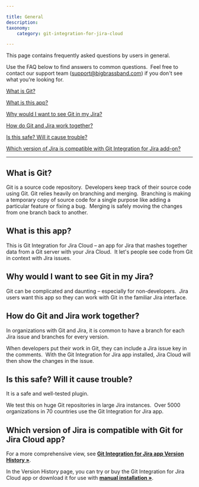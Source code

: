 ```yaml
---

title: General
description:
taxonomy:
    category: git-integration-for-jira-cloud

---
```

This page contains frequently asked questions by users in general.

Use the FAQ below to find answers to common questions.  Feel free to contact our support team ([support@bigbrassband.com](mailto:support@bigbrassband.com?subject=General%20question%20-)) if you don't see what you're looking for.

[What is Git?](#General-what-is-git)

[What is this app?](#General-whatisthisaddon)

[Why would I want to see Git in my Jira?](#General-seegitinjira)

[How do Git and Jira work together?](#General-gitandjira)

[Is this safe? Will it cause trouble?](#General-this-is-safe)

[Which version of Jira is compatible with Git Integration for Jira add-on?](#General-jiragitaddon)



* * *



## **What is Git?**

Git is a source code repository.  Developers keep track of their source code using Git. Git relies heavily on branching and merging.  Branching is making a temporary copy of source code for a single purpose like adding a particular feature or fixing a bug.  Merging is safely moving the changes from one branch back to another.



## **What is this app?**

This is Git Integration for Jira Cloud – an app for Jira that mashes together data from a Git server with your Jira Cloud.  It let's people see code from Git in context with Jira issues.



## **Why would I want to see Git in my Jira?**

Git can be complicated and daunting – especially for non-developers.  Jira users want this app so they can work with Git in the familiar Jira interface.



## **How do Git and Jira work together?**

In organizations with Git and Jira, it is common to have a branch for each Jira issue and branches for every version.

When developers put their work in Git, they can include a Jira issue key in the comments.  With the Git Integration for Jira app installed, Jira Cloud will then show the changes in the issue.



## **Is this safe? Will it cause trouble?**

It is a safe and well-tested plugin.

We test this on huge Git repositories in large Jira instances.  Over 5000 organizations in 70 countries use the Git Integration for Jira app.



## **Which version of Jira is compatible with Git for Jira Cloud app?**

For a more comprehensive view, see **[Git Integration for Jira app Version History »](https://marketplace.atlassian.com/plugins/com.xiplink.jira.git.jira_git_plugin/versions "Git add-on Version History")**.

In the Version History page, you can try or buy the Git Integration for Jira Cloud app or download it for use with **[manual installation »](/git-integration-for-jira-cloud/installation-and-setup-gij-cloud "Git add-on Manual Installation")**.
